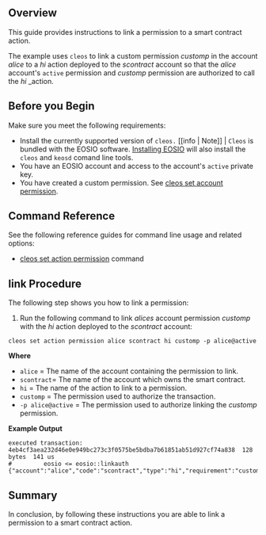## Overview
This guide provides instructions to link a permission to a smart contract action.   

The example uses `cleos` to link a custom permission _customp_ in the account _alice_ to a _hi_ action deployed to the _scontract_ account so that the _alice_ account's `active` permission and _customp_ permission are authorized to call the _hi_ _action.  

## Before you Begin
Make sure you meet the following requirements: 

* Install the currently supported version of `cleos.`
[[info | Note]]
| `Cleos` is bundled with the EOSIO software. [Installing EOSIO](../../00_install/index.md) will also install the `cleos` and `keosd` comand line tools. 
* You have an EOSIO account and access to the account's `active` private key.
* You have created a custom permission. See [cleos set account permission](../03_command-reference/set/set-account-permission.md).

## Command Reference
See the following reference guides for command line usage and related options:

* [cleos set action permission](../03_command-reference/set/set-action-permission.md) command
## link Procedure

The following step shows you how to link a permission:

1. Run the following command to link _alices_ account permission _customp_ with the _hi_ action deployed to the _scontract_ account:

```shell
cleos set action permission alice scontract hi customp -p alice@active
```
**Where**
* `alice` = The name of the account containing the permission to link.
* `scontract`= The name of the account which owns the smart contract.
* `hi` = The name of the action to link to a permission. 
* `customp` = The permission used to authorize the transaction.
* `-p alice@active` = The permission used to authorize linking the _customp_ permission.

**Example Output**
```shell
executed transaction: 4eb4cf3aea232d46e0e949bc273c3f0575be5bdba7b61851ab51d927cf74a838  128 bytes  141 us
#         eosio <= eosio::linkauth              {"account":"alice","code":"scontract","type":"hi","requirement":"customp"}
```
## Summary
In conclusion, by following these instructions you are able to link a permission to a smart contract action.

